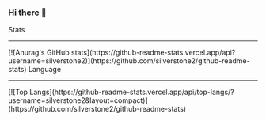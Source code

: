 ### Hi there 👋

<!--
**silverstone2/silverstone2** is a ✨ _special_ ✨ repository because its `README.md` (this file) appears on your GitHub profile.

Here are some ideas to get you started:

- 🔭 I’m currently working on ...
- 🌱 I’m currently learning ...
- 👯 I’m looking to collaborate on ...
- 🤔 I’m looking for help with ...
- 💬 Ask me about ...
- 📫 How to reach me: ...
- 😄 Pronouns: ...
- ⚡ Fun fact: ...
-->
Stats
<hr>
[![Anurag's GitHub stats](https://github-readme-stats.vercel.app/api?username=silverstone2)](https://github.com/silverstone2/github-readme-stats)
Language
<hr>
[![Top Langs](https://github-readme-stats.vercel.app/api/top-langs/?username=silverstone2&layout=compact)](https://github.com/silverstone2/github-readme-stats)


